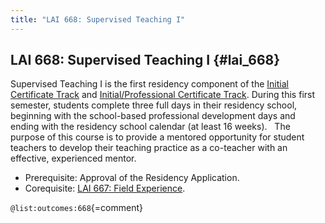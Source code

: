 ```yaml
---
title: "LAI 668: Supervised Teaching I"
---
```


## LAI 668: Supervised Teaching I {#lai_668}

Supervised Teaching I is the first residency component of the 
[Initial Certificate Track](#initial-certificate-track) and 
[Initial/Professional Certificate Track](#initial-professional-certificate-track).
During this first semester, students complete three full days in their residency 
school, beginning with the school-based professional development days and ending 
with the residency school calendar (at least 16 weeks).   The purpose of this 
course is to provide a mentored opportunity for student teachers to develop 
their teaching practice as a co-teacher with an effective, experienced mentor.  

- Prerequisite: Approval of the Residency Application. 
- Corequisite: [LAI 667: Field Experience](#lai_667).

` @list:outcomes:668 `{=comment}

